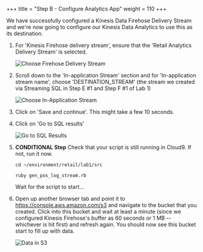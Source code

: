 +++
title = "Step B - Configure Analytics App"
weight = 110
+++

We have successfully configured a Kinesis Data Firehose Delivery Stream and we're now going to configure our Kinesis Data Analytics  to use this as its destination.

1. For 'Kinesis Firehose delivery stream', ensure that the 'Retail Analytics Delivery Stream' is selected.

   ![Choose Firehose Delivery Stream](/images/lab2/choose_firehose_delivery_stream.png)
   
2. Scroll down to the 'In-application Stream' section and for 'In-application stream name', choose 'DESTINATION_STREAM' (the stream we created via Streaming SQL in Step E #1 and Step F #1 of Lab 1)

   ![Choose In-Application Stream](/images/lab2/choose_in_application_stream.png)

3. Click on 'Save and continue'. This might take a few 10 seconds.

4. Click on 'Go to SQL results'

   ![Go to SQL Results](/images/lab2/go_to_sql_results_2.png)

5. **CONDITIONAL Step** Check that your script is still running in Cloud9. If not, run it now.

   ```shell
   cd ~/environment/retail/lab1/src
   ```
   
   ```shell
   ruby gen_pos_log_stream.rb
   ```   
   
   Wait for the script to start...
   
   
6. Open up another browser tab and point it to https://console.aws.amazon.com/s3 and navigate to the bucket that you created. Click into this bucket and wait at least a minute (since we configured Kinesis Firehose's buffer as 60 seconds or 1 MB -- whichever is hit first) and refresh again. You should now see this bucket start to fill up with data.

   ![Data in S3](/images/lab2/s3_data.png)
